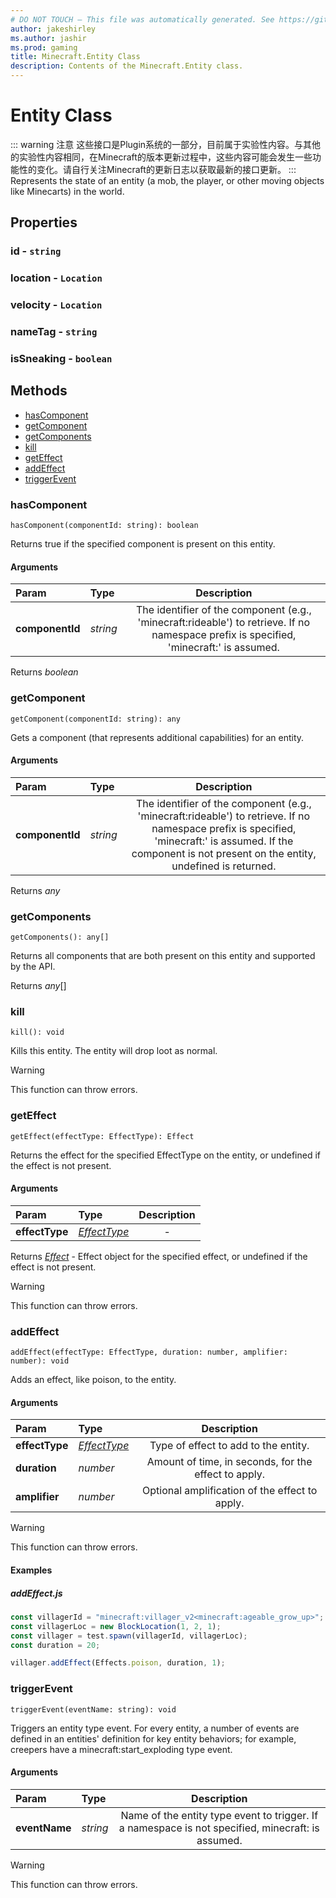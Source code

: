 ```yaml
---
# DO NOT TOUCH — This file was automatically generated. See https://github.com/Mojang/MinecraftScriptingApiDocsGenerator to modify descriptions, examples, etc.
author: jakeshirley
ms.author: jashir
ms.prod: gaming
title: Minecraft.Entity Class
description: Contents of the Minecraft.Entity class.
---
```

# Entity Class
::: warning 注意
这些接口是Plugin系统的一部分，目前属于实验性内容。与其他的实验性内容相同，在Minecraft的版本更新过程中，这些内容可能会发生一些功能性的变化。请自行关注Minecraft的更新日志以获取最新的接口更新。
:::
Represents the state of an entity (a mob, the player, or other moving objects like Minecarts) in the world.

## Properties
### **id** - `string`



### **location** - `Location`



### **velocity** - `Location`



### **nameTag** - `string`



### **isSneaking** - `boolean`




## Methods
- [hasComponent](#hascomponent)
- [getComponent](#getcomponent)
- [getComponents](#getcomponents)
- [kill](#kill)
- [getEffect](#geteffect)
- [addEffect](#addeffect)
- [triggerEvent](#triggerevent)
  
### **hasComponent**
`
hasComponent(componentId: string): boolean
`

Returns true if the specified component is present on this entity.
#### Arguments
| Param | Type | Description |
| :--- | :--- | :---: |
| **componentId** | *string* | The identifier of the component (e.g., 'minecraft:rideable') to retrieve. If no namespace prefix is specified, 'minecraft:' is assumed. |

Returns *boolean*


### **getComponent**
`
getComponent(componentId: string): any
`

Gets a component (that represents additional capabilities) for an entity.
#### Arguments
| Param | Type | Description |
| :--- | :--- | :---: |
| **componentId** | *string* | The identifier of the component (e.g., 'minecraft:rideable') to retrieve. If no namespace prefix is specified, 'minecraft:' is assumed. If the component is not present on the entity, undefined is returned. |

Returns *any*


### **getComponents**
`
getComponents(): any[]
`

Returns all components that are both present on this entity and supported by the API.

Returns *any*[]


### **kill**
`
kill(): void
`

Kills this entity. The entity will drop loot as normal.


> [!WARNING]
> This function can throw errors.

### **getEffect**
`
getEffect(effectType: EffectType): Effect
`

Returns the effect for the specified EffectType on the entity, or undefined if the effect is not present.
#### Arguments
| Param | Type | Description |
| :--- | :--- | :---: |
| **effectType** | [*EffectType*](EffectType.md) | - |

Returns [*Effect*](Effect.md) - Effect object for the specified effect, or undefined if the effect is not present.

> [!WARNING]
> This function can throw errors.

### **addEffect**
`
addEffect(effectType: EffectType, duration: number, amplifier: number): void
`

Adds an effect, like poison, to the entity.
#### Arguments
| Param | Type | Description |
| :--- | :--- | :---: |
| **effectType** | [*EffectType*](EffectType.md) | Type of effect to add to the entity. |
| **duration** | *number* | Amount of time, in seconds, for the effect to apply. |
| **amplifier** | *number* | Optional amplification of the effect to apply. |


> [!WARNING]
> This function can throw errors.

#### Examples
##### ***addEffect.js***
```javascript
const villagerId = "minecraft:villager_v2<minecraft:ageable_grow_up>";
const villagerLoc = new BlockLocation(1, 2, 1);
const villager = test.spawn(villagerId, villagerLoc);
const duration = 20;

villager.addEffect(Effects.poison, duration, 1);

```
### **triggerEvent**
`
triggerEvent(eventName: string): void
`

Triggers an entity type event. For every entity, a number of events are defined in an entities' definition for key entity behaviors; for example, creepers have a minecraft:start_exploding type event.
#### Arguments
| Param | Type | Description |
| :--- | :--- | :---: |
| **eventName** | *string* | Name of the entity type event to trigger. If a namespace is not specified, minecraft: is assumed. |


> [!WARNING]
> This function can throw errors.

